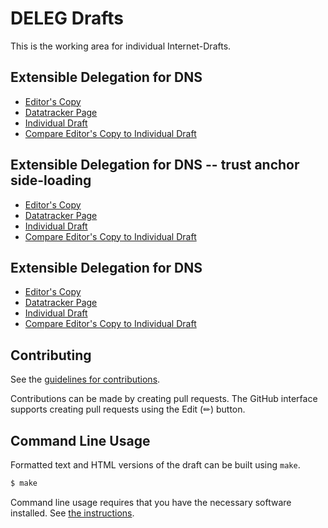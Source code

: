 # DELEG Drafts

This is the working area for individual Internet-Drafts.

## Extensible Delegation for DNS

* [Editor's Copy](https://fl1ger.github.io/deleg/#go.draft-dnsop-deleg.html)
* [Datatracker Page](https://datatracker.ietf.org/doc/draft-dnsop-deleg)
* [Individual Draft](https://datatracker.ietf.org/doc/html/draft-dnsop-deleg)
* [Compare Editor's Copy to Individual Draft](https://fl1ger.github.io/deleg/#go.draft-dnsop-deleg.diff)

## Extensible Delegation for DNS -- trust anchor side-loading

* [Editor's Copy](https://fl1ger.github.io/deleg/#go.draft-dnsop-deleg-dnssec.html)
* [Datatracker Page](https://datatracker.ietf.org/doc/draft-dnsop-deleg-dnssec)
* [Individual Draft](https://datatracker.ietf.org/doc/html/draft-dnsop-deleg-dnssec)
* [Compare Editor's Copy to Individual Draft](https://fl1ger.github.io/deleg/#go.draft-dnsop-deleg-dnssec.diff)

## Extensible Delegation for DNS

* [Editor's Copy](https://fl1ger.github.io/deleg/#go.draft-dnsop-deleg-transport.html)
* [Datatracker Page](https://datatracker.ietf.org/doc/draft-dnsop-deleg-transport)
* [Individual Draft](https://datatracker.ietf.org/doc/html/draft-dnsop-deleg-transport)
* [Compare Editor's Copy to Individual Draft](https://fl1ger.github.io/deleg/#go.draft-dnsop-deleg-transport.diff)


## Contributing

See the
[guidelines for contributions](https://github.com/fl1ger/deleg/blob/main/CONTRIBUTING.md).

Contributions can be made by creating pull requests.
The GitHub interface supports creating pull requests using the Edit (✏) button.


## Command Line Usage

Formatted text and HTML versions of the draft can be built using `make`.

```sh
$ make
```

Command line usage requires that you have the necessary software installed.  See
[the instructions](https://github.com/martinthomson/i-d-template/blob/main/doc/SETUP.md).

